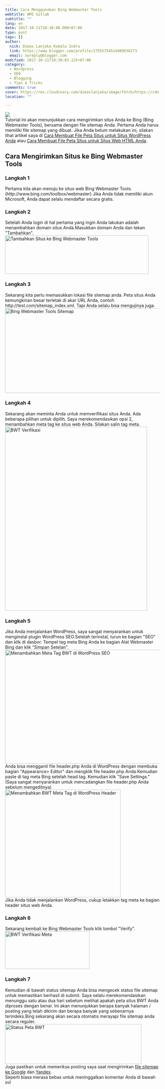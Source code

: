 ```yaml
---
title: Cara Menggunakan Bing Webmaster Tools
webtitle: WMI Gitlab
subtitle: ""
lang: en
date: 2017-10-21T10:38:00.000+07:00
type: post
tags: []
author:
  nick: Dimas Lanjaka Kumala Indra
  link: https://www.blogger.com/profile/17555754514989936273
  email: noreply@blogger.com
modified: 2017-10-21T10:38:03.125+07:00
category:
  - Wordpress
  - SEO
  - Blogging
  - Tips & Tricks
comments: true
cover: https://res.cloudinary.com/dimaslanjaka/image/fetch/https://cdn.woorkup.com/wp-content/uploads/2013/09/submit-website-to-bing-1024x513.png
location: ""

---
```


<div class="container"><img src="https://res.cloudinary.com/dimaslanjaka/image/fetch/https://cdn.woorkup.com/wp-content/uploads/2013/09/submit-website-to-bing-1024x513.png"></div>Tutorial ini akan menunjukkan cara mengirimkan situs Anda ke Bing (Bing Webmaster Tools), bersama dengan file sitemap Anda. Pertama Anda harus memiliki file sitemap yang dibuat. Jika Anda belum melakukan ini, silakan lihat artikel saya di&nbsp;<a href="https://web-manajemen.blogspot.com/p/search.html?q=%20%20%20%20%20%20%20%20Cara%20Membuat%20File%20Peta%20Situs%20untuk%20Situs%20WordPress%20Anda" target="_blank" title="Cara Membuat File Peta Situs untuk Situs WordPress Anda">Cara Membuat File Peta Situs untuk Situs WordPress Anda</a>&nbsp;atau&nbsp;<a href="https://web-manajemen.blogspot.com/p/search.html?q=Cara%20Membuat%20File%20Peta%20Situs%20untuk%20Situs%20Web%20HTML%20Anda" target="_blank" title="Cara Membuat File Peta Situs untuk Situs Web HTML Anda">Cara Membuat File Peta Situs untuk Situs Web HTML Anda</a>.<br><h2>    Cara Mengirimkan Situs ke Bing Webmaster Tools </h2><h3>    Langkah 1 </h3>Pertama kita akan menuju ke situs web              Bing Webmaster Tools. (http://www.bing.com/toolbox/webmaster) Jika Anda tidak memiliki akun Microsoft, Anda dapat selalu              mendaftar          secara gratis.<br><h3>    Langkah 2 </h3>Setelah Anda login di hal pertama yang ingin Anda lakukan adalah     menambahkan domain situs Anda.Masukkan domain Anda dan tekan "Tambahkan". <br><img alt="Tambahkan Situs ke Bing Webmaster Tools" height="125" src="https://cdn.woorkup.com/wp-content/uploads/2013/09/BWT-Add-Site.png" width="467"><br><h3>    Langkah 3 </h3>Sekarang kita perlu memasukkan lokasi file sitemap anda. Peta situs Anda     kemungkinan besar terletak di akar URL Anda, contoh     http://test.com/sitemap_index.xml. Tapi Anda selalu bisa mengujinya juga. <br><img alt="Bing Webmaster Tools Sitemap" height="276" src="https://cdn.woorkup.com/wp-content/uploads/2013/09/BWT-Sitemap.png" width="528"><br><h3>    Langkah 4 </h3>Sekarang akan meminta Anda untuk memverifikasi situs Anda. Ada beberapa     pilihan untuk dipilih. Saya merekomendasikan opsi 2, menambahkan meta tag     ke situs web Anda. Silakan salin tag meta. <br><img alt="BWT Verifikasi" height="598" src="https://cdn.woorkup.com/wp-content/uploads/2013/09/BWT-verify.png" width="462"><br><h3>    Langkah 5 </h3>Jika Anda menjalankan WordPress, saya sangat menyarankan untuk menginstal     plugin WordPress SEO.Setelah terinstal, turun ke bagian "SEO" dan klik di     dasbor. Tempel tag meta Bing Anda ke bagian Alat Webmaster Bing dan klik     "Simpan Setelan". <br><img alt="Menambahkan Meta Tag BWT di WordPress SEO" height="370" src="https://cdn.woorkup.com/wp-content/uploads/2013/09/adding-BWT-meta-tag-in-WordPress-SEO.png" width="556"><br>Anda bisa mengganti file header.php Anda di WordPress dengan membuka bagian     "Appearance&gt; Editor" dan mengklik file header.php Anda.Kemudian paste di     tag meta Bing setelah head tag. Kemudian klik "Save Settings." (Saya sangat     menyarankan untuk mencadangkan file header.php Anda sebelum mengeditnya) <br><img alt="Menambahkan BWT Meta Tag di WordPress Header" height="350" src="https://cdn.woorkup.com/wp-content/uploads/2013/09/adding-BWT-meta-tag-in-WordPress-header.png" width="376"><br>Jika Anda tidak menjalankan WordPress, cukup letakkan tag meta ke bagian     header situs web Anda. <br><h3>    Langkah 6 </h3>Sekarang kembali ke Bing Webmaster Tools klik tombol "Verify". <br><img alt="BWT Verifikasi Meta" height="123" src="https://cdn.woorkup.com/wp-content/uploads/2013/09/BWT-verify-meta.png" width="275"><br><h3>    Langkah 7 </h3>Kemudian di bawah status sitemap Anda bisa mengecek status file sitemap     untuk memastikan berhasil di submit. Saya selalu merekomendasikan menunggu     satu atau dua hari sebelum melihat apakah peta situs BWT Anda diproses     dengan benar. Ini akan menunjukkan berapa banyak halaman / posting yang     telah dikirim dan berapa banyak yang sebenarnya terindeks.Bing sekarang     akan secara otomatis merayapi file sitemap anda secara reguler. <br><img alt="Status Peta BWT" height="130" src="https://cdn.woorkup.com/wp-content/uploads/2013/09/BWT-sitemap-status.png" width="444"><br>Juga pastikan untuk memeriksa posting saya saat mengirimkan&nbsp;<a href="https://web-manajemen.blogspot.co.uk/p/search.html?q=Cara%20Menggunakan%20Google%20Search%20Console" target="_blank" title="Cara Mengirimkan Situs Anda ke Google Webmaster Tools">file sitemap ke Google</a>&nbsp;dan&nbsp;<a href="https://web-manajemen.blogspot.com/p/search.html?q=Cara%20Menggunakan%20Yandex%20Webmaster%20Tools" target="_blank" title="Cara Mengirimkan Situs Anda ke Bing Webmaster Tools">Yandex</a>.<br>Seperti biasa merasa bebas untuk meninggalkan komentar Anda di bawah ini!